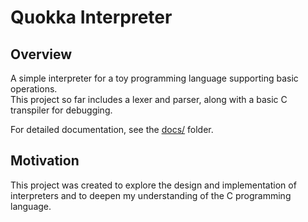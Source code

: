 # Quokka Interpreter

## Overview

A simple interpreter for a toy programming language supporting basic operations.  
This project so far includes a lexer and parser, along with a basic C transpiler for debugging.

For detailed documentation, see the [docs/](docs) folder.

## Motivation

This project was created to explore the design and implementation of interpreters and to deepen my understanding of the C programming language.